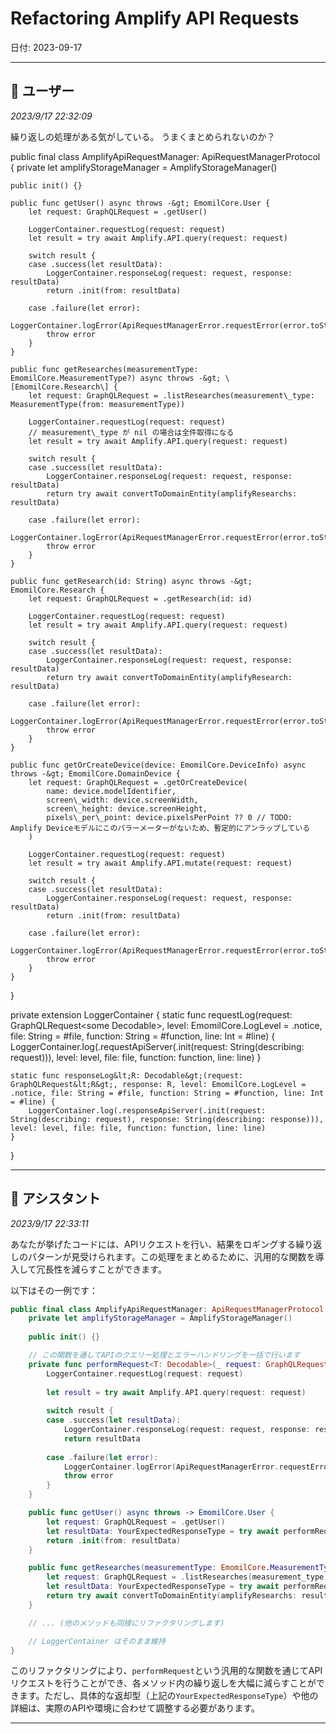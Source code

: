 # Refactoring Amplify API Requests

日付: 2023-09-17

---

## 👤 ユーザー
*2023/9/17 22:32:09*

繰り返しの処理がある気がしている。
うまくまとめられないのか？

public final class AmplifyApiRequestManager: ApiRequestManagerProtocol {
    private let amplifyStorageManager = AmplifyStorageManager()
    
    public init() {}
    
    public func getUser() async throws -&gt; EmomilCore.User {
        let request: GraphQLRequest = .getUser()
        
        LoggerContainer.requestLog(request: request)
        let result = try await Amplify.API.query(request: request)
        
        switch result {
        case .success(let resultData):
            LoggerContainer.responseLog(request: request, response: resultData)
            return .init(from: resultData)
            
        case .failure(let error):
            LoggerContainer.logError(ApiRequestManagerError.requestError(error.toString).toAppError)
            throw error
        }
    }

    public func getResearches(measurementType: EmomilCore.MeasurementType?) async throws -&gt; \[EmomilCore.Research\] {
        let request: GraphQLRequest = .listResearches(measurement\_type: MeasurementType(from: measurementType))

        LoggerContainer.requestLog(request: request)
        // measurement\_type が nil の場合は全件取得になる
        let result = try await Amplify.API.query(request: request)

        switch result {
        case .success(let resultData):
            LoggerContainer.responseLog(request: request, response: resultData)
            return try await convertToDomainEntity(amplifyResearchs: resultData)

        case .failure(let error):
            LoggerContainer.logError(ApiRequestManagerError.requestError(error.toString).toAppError)
            throw error
        }
    }

    public func getResearch(id: String) async throws -&gt; EmomilCore.Research {
        let request: GraphQLRequest = .getResearch(id: id)

        LoggerContainer.requestLog(request: request)
        let result = try await Amplify.API.query(request: request)

        switch result {
        case .success(let resultData):
            LoggerContainer.responseLog(request: request, response: resultData)
            return try await convertToDomainEntity(amplifyResearch: resultData)

        case .failure(let error):
            LoggerContainer.logError(ApiRequestManagerError.requestError(error.toString).toAppError)
            throw error
        }
    }

    public func getOrCreateDevice(device: EmomilCore.DeviceInfo) async throws -&gt; EmomilCore.DomainDevice {
        let request: GraphQLRequest = .getOrCreateDevice(
            name: device.modelIdentifier,
            screen\_width: device.screenWidth,
            screen\_height: device.screenHeight,
            pixels\_per\_point: device.pixelsPerPoint ?? 0 // TODO: Amplify Deviceモデルにこのパラーメーターがないため、暫定的にアンラップしている
        )

        LoggerContainer.requestLog(request: request)
        let result = try await Amplify.API.mutate(request: request)

        switch result {
        case .success(let resultData):
            LoggerContainer.responseLog(request: request, response: resultData)
            return .init(from: resultData)

        case .failure(let error):
            LoggerContainer.logError(ApiRequestManagerError.requestError(error.toString).toAppError)
            throw error
        }
    }
}

private extension LoggerContainer {
    static func requestLog(request: GraphQLRequest&lt;some Decodable&gt;, level: EmomilCore.LogLevel = .notice, file: String = #file, function: String = #function, line: Int = #line) {
        LoggerContainer.log(.requestApiServer(.init(request: String(describing: request))), level: level, file: file, function: function, line: line)
    }

    static func responseLog&lt;R: Decodable&gt;(request: GraphQLRequest&lt;R&gt;, response: R, level: EmomilCore.LogLevel = .notice, file: String = #file, function: String = #function, line: Int = #line) {
        LoggerContainer.log(.responseApiServer(.init(request: String(describing: request), response: String(describing: response))), level: level, file: file, function: function, line: line)
    }
}

---

## 🤖 アシスタント
*2023/9/17 22:33:11*

あなたが挙げたコードには、APIリクエストを行い、結果をロギングする繰り返しのパターンが見受けられます。この処理をまとめるために、汎用的な関数を導入して冗長性を減らすことができます。

以下はその一例です：

```swift
public final class AmplifyApiRequestManager: ApiRequestManagerProtocol {
    private let amplifyStorageManager = AmplifyStorageManager()
    
    public init() {}

    // この関数を通してAPIのクエリー処理とエラーハンドリングを一括で行います
    private func performRequest<T: Decodable>(_ request: GraphQLRequest<T>) async throws -> T {
        LoggerContainer.requestLog(request: request)
        
        let result = try await Amplify.API.query(request: request)
        
        switch result {
        case .success(let resultData):
            LoggerContainer.responseLog(request: request, response: resultData)
            return resultData
            
        case .failure(let error):
            LoggerContainer.logError(ApiRequestManagerError.requestError(error.toString).toAppError)
            throw error
        }
    }

    public func getUser() async throws -> EmomilCore.User {
        let request: GraphQLRequest = .getUser()
        let resultData: YourExpectedResponseType = try await performRequest(request) // YourExpectedResponseType は適切な型に置き換えてください
        return .init(from: resultData)
    }

    public func getResearches(measurementType: EmomilCore.MeasurementType?) async throws -> [EmomilCore.Research] {
        let request: GraphQLRequest = .listResearches(measurement_type: MeasurementType(from: measurementType))
        let resultData: YourExpectedResponseType = try await performRequest(request) // YourExpectedResponseType は適切な型に置き換えてください
        return try await convertToDomainEntity(amplifyResearchs: resultData)
    }

    // ... (他のメソッドも同様にリファクタリングします)

    // LoggerContainer はそのまま維持
}
```

このリファクタリングにより、`performRequest`という汎用的な関数を通じてAPIリクエストを行うことができ、各メソッド内の繰り返しを大幅に減らすことができます。ただし、具体的な返却型（上記の`YourExpectedResponseType`）や他の詳細は、実際のAPIや環境に合わせて調整する必要があります。

---
